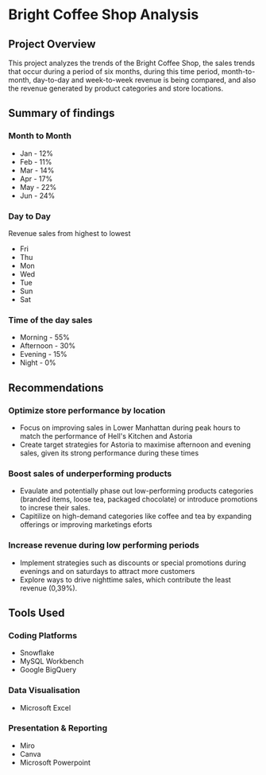 # Bright Coffee Shop Analysis
## Project Overview                                                                                                                                                         
This project analyzes the trends of the Bright Coffee Shop, the sales trends that occur during a period of six months, during this time period, month-to-month, day-to-day and week-to-week revenue is being compared, and also the revenue generated by product categories and store locations.
## Summary of findings
### Month to Month 
* Jan - 12%
* Feb - 11%
* Mar - 14%
* Apr - 17%
* May - 22%
* Jun - 24%
### Day to Day 
Revenue sales from highest to lowest
* Fri
* Thu
* Mon
* Wed
* Tue
* Sun
* Sat
### Time of the day sales
* Morning - 55%
* Afternoon - 30%
* Evening - 15%
* Night - 0%
## Recommendations
### Optimize store performance by location
* Focus on improving sales in Lower Manhattan during peak hours to match the performance of Hell's Kitchen and Astoria
* Create target strategies for Astoria to maximise afternoon and evening sales, given its strong performance during these times
### Boost sales of underperforming products
* Evaulate and potentially phase out low-performing products categories (branded items, loose tea, packaged chocolate) or introduce promotions to increse their sales.
* Capitilize on high-demand categories like coffee and tea by expanding offerings or improving marketings eforts
### Increase revenue during low performing periods
* Implement strategies such as discounts or special promotions during evenings and on saturdays to attract more customers
* Explore ways to drive nighttime sales, which contribute the least revenue (0,39%).
## Tools Used 
### Coding Platforms 
* Snowflake
* MySQL Workbench
* Google BigQuery
### Data Visualisation 
* Microsoft Excel
### Presentation & Reporting
* Miro
* Canva
* Microsoft Powerpoint



